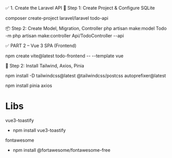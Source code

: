 ✅ 1. Create the Laravel API
🧱 Step 1: Create Project & Configure SQLite

composer create-project laravel/laravel todo-api


📦 Step 2: Create Model, Migration, Controller
php artisan make:model Todo -m
php artisan make:controller Api/TodoController --api


✅ PART 2 – Vue 3 SPA (Frontend)

npm create vite@latest todo-frontend -- --template vue

🔹 Step 2: Install Tailwind, Axios, Pinia

npm install -D tailwindcss@latest @tailwindcss/postcss autoprefixer@latest

npm install pinia axios

# Libs

vue3-toastify
- npm install vue3-toastify

fontawesome
- npm install @fortawesome/fontawesome-free